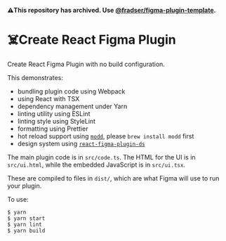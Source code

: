 **⚠️This repository has archived. Use [@fradser/figma-plugin-template](https://github.com/FradSer/figma-plugin-template).**

# ☠️Create React Figma Plugin

Create React Figma Plugin with no build configuration.

This demonstrates:

- bundling plugin code using Webpack
- using React with TSX
- dependency management under Yarn
- linting utility using ESLint
- linting style using StyleLint
- formatting using Prettier
- hot reload support using [`modd`](https://github.com/cortesi/modd), please `brew install modd` first
- design system using [`react-figma-plugin-ds`](https://github.com/alexandrtovmach/react-figma-plugin-ds)

The main plugin code is in `src/code.ts`. The HTML for the UI is in
`src/ui.html`, while the embedded JavaScript is in `src/ui.tsx`.

These are compiled to files in `dist/`, which are what Figma will use to run
your plugin.

To use:

    $ yarn
    $ yarn start
    $ yarn lint
    $ yarn build

